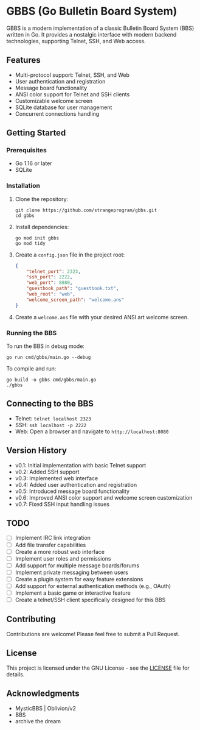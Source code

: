 # GBBS (Go Bulletin Board System)

GBBS is a modern implementation of a classic Bulletin Board System (BBS) written in Go. It provides a nostalgic interface with modern backend technologies, supporting Telnet, SSH, and Web access.

## Features

- Multi-protocol support: Telnet, SSH, and Web
- User authentication and registration
- Message board functionality
- ANSI color support for Telnet and SSH clients
- Customizable welcome screen
- SQLite database for user management
- Concurrent connections handling

## Getting Started

### Prerequisites

- Go 1.16 or later
- SQLite

### Installation

1. Clone the repository:
   ```
   git clone https://github.com/strangeprogram/gbbs.git
   cd gbbs
   ```

2. Install dependencies:
   ```
   go mod init gbbs
   go mod tidy
   ```

3. Create a `config.json` file in the project root:
   ```json
   {
       "telnet_port": 2323,
       "ssh_port": 2222,
       "web_port": 8080,
       "guestbook_path": "guestbook.txt",
       "web_root": "web",
       "welcome_screen_path": "welcome.ans"
   }
   ```

4. Create a `welcome.ans` file with your desired ANSI art welcome screen.

### Running the BBS

To run the BBS in debug mode:

```
go run cmd/gbbs/main.go --debug
```

To compile and run:

```
go build -o gbbs cmd/gbbs/main.go
./gbbs
```

## Connecting to the BBS

- Telnet: `telnet localhost 2323`
- SSH: `ssh localhost -p 2222`
- Web: Open a browser and navigate to `http://localhost:8080`

## Version History

- v0.1: Initial implementation with basic Telnet support
- v0.2: Added SSH support
- v0.3: Implemented web interface
- v0.4: Added user authentication and registration
- v0.5: Introduced message board functionality
- v0.6: Improved ANSI color support and welcome screen customization
- v0.7: Fixed SSH input handling issues

## TODO

- [ ] Implement IRC link integration
- [ ] Add file transfer capabilities
- [ ] Create a more robust web interface
- [ ] Implement user roles and permissions
- [ ] Add support for multiple message boards/forums
- [ ] Implement private messaging between users
- [ ] Create a plugin system for easy feature extensions
- [ ] Add support for external authentication methods (e.g., OAuth)
- [ ] Implement a basic game or interactive feature
- [ ] Create a telnet/SSH client specifically designed for this BBS

## Contributing

Contributions are welcome! Please feel free to submit a Pull Request.

## License

This project is licensed under the GNU License - see the [LICENSE](LICENSE) file for details.

## Acknowledgments

- MysticBBS | Oblivion/v2
- BBS
- archive the dream
